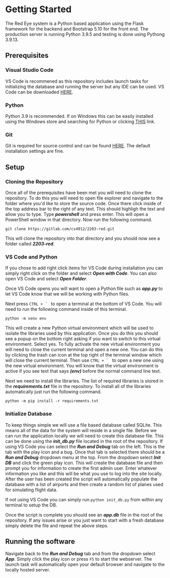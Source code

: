 # Getting Started
The Red Eye system is a Python based application using the Flask framework for the backend and Bootstrap 5.10 for the front end. The production server is running Python 3.9.5 and testing is done using Pythong 3.9.13.

## Prerequisites
### Visual Studio Code
VS Code is recommened as this repository includes launch tasks for initializing the database and running the server but any IDE can be used. VS Code can be downloaded [HERE](https://code.visualstudio.com/download).

### Python
Python 3.9 is recommended. If on Windows this can be easily installed using the Windows store and searching for Python or clicking [THIS](https://www.microsoft.com/store/productId/9P7QFQMJRFP7) link.

### Git
Git is required for source control and can be found [HERE](https://git-scm.com/downloads). The default installation settings are fine.

## Setup
### Cloning the Repository
Once all of the prerequisites have been met you will need to clone the repository. To do this you will need to open file explorer and navigate to the folder where you'd like to store the source code. Once there click inside of the top address bar to the right of any text. This should highligh the text and allow you to type. Type ***powershell*** and press enter. This will open a PowerShell window in that directory. Now run the following command.

`git clone https://gitlab.com/cs4912/2203-red.git`

This will clone the repository into that directory and you should now see a folder called ***2203-red***.
### VS Code and Python
If you chose to add right click items for VS Code during installation you can simply right click on the folder and select ***Open with Code***. You can also open VS Code and select ***Open Folder***.

Once VS Code opens you will want to open a Python file such as ***app.py*** to let VS Code know that we will be working with Python files.

Next press ``CTRL + ` `` to open a terminal at the bottom of VS Code. You will need to run the following command inside of this terminal.

`python -m venv env`

This will create a new Python virtual environment which will be used to isolate the libraries used by this application. Once you do this you should see a popup on the bottom right asking if you want to switch to this virtual environment. Select yes. To fully activate the new virtual environment you will need to close the current terminal and open a new one. You can do this by clicking the trash can icon at the top right of the terminal window which will close the current terminal. Then use ``CTRL + ` `` to open a new one using the new virtual environment. You will know that the virtual environment is active if you see text that says ***(env)*** before the normal command line text. 

Next we need to install the libraries. The list of required libraries is stored in the ***requirements.txt*** file in the repository. To install all of the libraries automatically just run the following command.

`python -m pip install -r requirements.txt`

### Initialize Database
To keep things simple we will use a file based database called SQLite. This means all of the data for the system will reside in a single file. Before we can run the application locally we will need to create this database file. This can be done using the ***init_db.py*** file located in the root of the repository. If using VS Code you can select the ***Run and Debug*** tab on the left. This is the tab with the play icon and a bug. Once that tab is selected there should be a ***Run and Debug*** dropdown menu at the top. From the dropdown select ***Init DB*** and click the green play icon. This will create the database file and then prompt you for information to create the first admin user. Enter whatever information you like and this will be what you use to log into the site locally. After the user has been created the script will automatically populate the database with a list of airports and then create a random list of planes used for simulating flight data.

If not using VS Code you can simply run `python init_db.py` from within any terminal to setup the DB.

Once the script is complete you should see an ***app.db*** file in the root of the repository. If any issues arise or you just want to start with a fresh database simply delete the file and repeat the above steps.

## Running the software
Navigate back to the ***Run and Debug*** tab and from the dropdown select ***App***. Simply click the play icon or press `F5` to start the webserver. The launch task will automatically open your default browser and navigate to the locally hosted server.